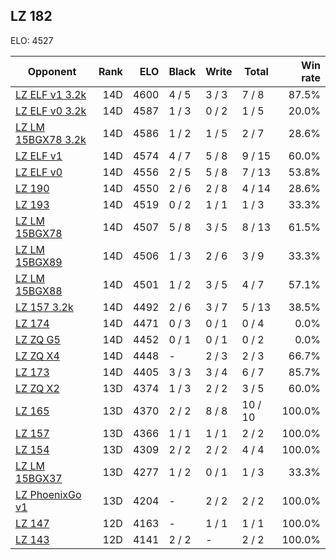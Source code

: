## LZ 182 ##

ELO: 4527

Opponent | Rank | ELO | Black | Write | Total | Win rate
---------|-----:|----:|-------|-------|-------|-------:
[LZ ELF v1 3.2k](LZ%20ELF%20v1%203.2k.md) | 14D | 4600 | 4 / 5 | 3 / 3 | 7 / 8 | 87.5%
[LZ ELF v0 3.2k](LZ%20ELF%20v0%203.2k.md) | 14D | 4587 | 1 / 3 | 0 / 2 | 1 / 5 | 20.0%
[LZ LM 15BGX78 3.2k](LZ%20LM%2015BGX78%203.2k.md) | 14D | 4586 | 1 / 2 | 1 / 5 | 2 / 7 | 28.6%
[LZ ELF v1](LZ%20ELF%20v1.md) | 14D | 4574 | 4 / 7 | 5 / 8 | 9 / 15 | 60.0%
[LZ ELF v0](LZ%20ELF%20v0.md) | 14D | 4556 | 2 / 5 | 5 / 8 | 7 / 13 | 53.8%
[LZ 190](LZ%20190.md) | 14D | 4550 | 2 / 6 | 2 / 8 | 4 / 14 | 28.6%
[LZ 193](LZ%20193.md) | 14D | 4519 | 0 / 2 | 1 / 1 | 1 / 3 | 33.3%
[LZ LM 15BGX78](LZ%20LM%2015BGX78.md) | 14D | 4507 | 5 / 8 | 3 / 5 | 8 / 13 | 61.5%
[LZ LM 15BGX89](LZ%20LM%2015BGX89.md) | 14D | 4506 | 1 / 3 | 2 / 6 | 3 / 9 | 33.3%
[LZ LM 15BGX88](LZ%20LM%2015BGX88.md) | 14D | 4501 | 1 / 2 | 3 / 5 | 4 / 7 | 57.1%
[LZ 157 3.2k](LZ%20157%203.2k.md) | 14D | 4492 | 2 / 6 | 3 / 7 | 5 / 13 | 38.5%
[LZ 174](LZ%20174.md) | 14D | 4471 | 0 / 3 | 0 / 1 | 0 / 4 | 0.0%
[LZ ZQ G5](LZ%20ZQ%20G5.md) | 14D | 4452 | 0 / 1 | 0 / 1 | 0 / 2 | 0.0%
[LZ ZQ X4](LZ%20ZQ%20X4.md) | 14D | 4448 | - | 2 / 3 | 2 / 3 | 66.7%
[LZ 173](LZ%20173.md) | 14D | 4405 | 3 / 3 | 3 / 4 | 6 / 7 | 85.7%
[LZ ZQ X2](LZ%20ZQ%20X2.md) | 13D | 4374 | 1 / 3 | 2 / 2 | 3 / 5 | 60.0%
[LZ 165](LZ%20165.md) | 13D | 4370 | 2 / 2 | 8 / 8 | 10 / 10 | 100.0%
[LZ 157](LZ%20157.md) | 13D | 4366 | 1 / 1 | 1 / 1 | 2 / 2 | 100.0%
[LZ 154](LZ%20154.md) | 13D | 4309 | 2 / 2 | 2 / 2 | 4 / 4 | 100.0%
[LZ LM 15BGX37](LZ%20LM%2015BGX37.md) | 13D | 4277 | 1 / 2 | 0 / 1 | 1 / 3 | 33.3%
[LZ PhoenixGo v1](LZ%20PhoenixGo%20v1.md) | 13D | 4204 | - | 2 / 2 | 2 / 2 | 100.0%
[LZ 147](LZ%20147.md) | 12D | 4163 | - | 1 / 1 | 1 / 1 | 100.0%
[LZ 143](LZ%20143.md) | 12D | 4141 | 2 / 2 | - | 2 / 2 | 100.0%
